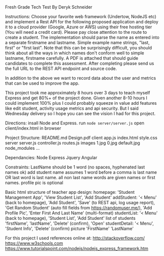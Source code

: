Fresh Grade Tech Test
By Deryk Schneider

Instructions:
Choose your favorite web framework (Undertow, NodeJS etc) and implement a Rest API for the following proposed application and deploy it to a cloud provider (Google, Azure or AWS) using their free hosting tier (You will need a credit card).
Please pay close attention to the route to create a student.
The implementation should parse the name as entered into a separate firstname and lastname. Simple example name strings, "last, first" or "first last".
Note that this can be surprisingly difficult, you should think about all the ways in which names don't conform well to simple lastname, firstname carefully.
A PDF is attached that should guide candidates to complete this assessment.
After completing please send us the full URL to the REST API endpoint and source code.

In addition to the above we want to record data about the user and metrics that can be used to improve the app.

This project took me approximately 8 hours over 3 days to teach myself Express and get 80%+ of the project done.
Given another 8-10 hours I could implement 100% plus I could probably squeeze in value add features like edit student, activity usage metrics and api security.
But I said Wednesday delivery so I hope you can see the vision I had for this project.

Directions:
insall Node and Express.
run `node server/server.js`
open client/index.html in browser

Project Structure:
README.md
Design.pdf
client
	app.js
	index.html
	style.css
server
	server.js
	controller.js
	routes.js
	images
		1.jpg
		0.jpg
		default.jpg
node_modules
	...

Dependancies:
Node
Express
Jquery
Angular

Constraints:
LastName should be 1 word (no spaces, hyphenated last names ok)
add student name assumes 1 word before a comma is last name OR last word is last name.
all non last name words are given names or first names.
profile pic is optional

Basic html structure of teacher app design:
homepage:
	'Student Management App',
	'View Student List', 'Add Student'
addStudent:
	'< Menu' (back to homepage), 'Add Student', 'Save' (to REST api, log usage report),
	'Get Random Student' (auto fill fields from https://randomuser.me/),
	'Add Profile Pic',
	'Enter First And Last Name' (multi-format)
studentList:
	'< Menu' (back to homepage), 'Student List', 'Add Student'
	list of students
		'firstName', 'lastName', 'Delete' (confirm), 'Open'
studentDetail:
	'< Menu', 'Student Info', 'Delete' (confirm)
	picture
	'FirstName'
	'LastName'

For this project I used references online at:
http://stackoverflow.com/
https://www.w3schools.com
https://www.tutorialspoint.com/nodejs/nodejs_express_framework.htm

